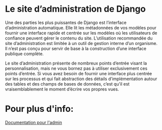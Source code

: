 # Le site d’administration de Django

Une des parties les plus puissantes de Django est l’interface d’administration automatique. Elle lit les métadonnées de vos modèles pour fournir une interface rapide et centrée sur les modèles où les utilisateurs de confiance peuvent gérer le contenu du site. L’utilisation recommandée du site d’administration est limitée à un outil de gestion interne d’un organisme. Il n’est pas conçu pour servir de base à la construction d’une interface publique complète.

Le site d’administration présente de nombreux points d’entrée visant la personnalisation, mais ne vous bornez pas à utiliser exclusivement ces points d’entrée. Si vous avez besoin de fournir une interface plus centrée sur les processus et qui fait abstraction des détails d’implémentation autour des tables et des champs de bases de données, c’est qu’il est vraisemblablement le moment d’écrire vos propres vues.

# Pour plus d'info:
[Documentation pour l'admin](https://docs.djangoproject.com/fr/2.2/ref/contrib/admin/)
